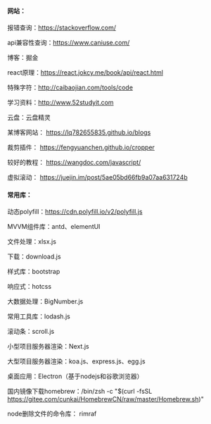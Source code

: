 #### 网站：

报错查询：https://stackoverflow.com/

api兼容性查询：https://www.caniuse.com/    

博客：掘金

react原理：https://react.jokcy.me/book/api/react.html

特殊字符：http://caibaojian.com/tools/code

学习资料：http://www.52studyit.com

云盘：云盘精灵

某博客网站： https://lq782655835.github.io/blogs

裁剪插件： https://fengyuanchen.github.io/cropper

较好的教程： https://wangdoc.com/javascript/

虚拟滚动： https://juejin.im/post/5ae05bd66fb9a07aa631724b

#### 常用库：

动态polyfill：https://cdn.polyfill.io/v2/polyfill.js

MVVM组件库：antd、elementUI

文件处理：xlsx.js

下载：download.js

样式库：bootstrap

响应式：hotcss

大数据处理：BigNumber.js

常用工具库：lodash.js

滚动条：scroll.js

小型项目服务器渲染：Next.js

大型项目服务器渲染：koa.js、express.js、egg.js

桌面应用：Electron（基于nodejs和谷歌浏览器）

国内镜像下载homebrew：/bin/zsh -c "$(curl -fsSL https://gitee.com/cunkai/HomebrewCN/raw/master/Homebrew.sh)"

node删除文件的命令库： rimraf
